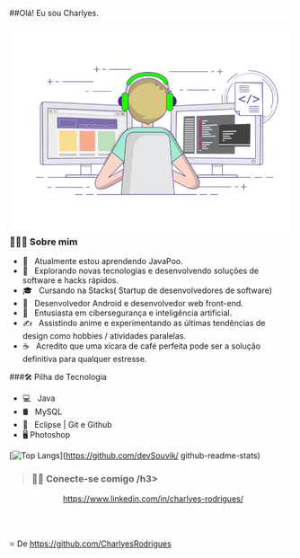 ##Olá! Eu sou Charlyes.

<img align="right" alt="GIF" src="https://raw.githubusercontent.com/devSouvik/devSouvik/master/gif3.gif" width="500"/>

###  👨🏻‍💻 Sobre mim 

- 🔭   Atualmente estou aprendendo JavaPoo.
- 🤔   Explorando novas tecnologias e desenvolvendo soluções de software e hacks rápidos.
- 🎓   Cursando na Stacks( Startup de desenvolvedores de software)
- 💼   Desenvolvedor Android e desenvolvedor web front-end.
- 🌱   Entusiasta em cibersegurança e inteligência artificial.
- ✍️   Assistindo anime e experimentando as últimas tendências de design como hobbies / atividades paralelas.
- ☕   Acredito que uma xícara de café perfeita pode ser a solução definitiva para qualquer estresse.

###🛠 Pilha de Tecnologia

- 💻   Java 
- 🛢   MySQL 
- 🔧   Eclipse | Git e Github
- 🖥  Photoshop 



[![ Top Langs ](https://github-readme-stats.vercel.app/api/top-langs/?username=devSouvik&layout=compact&text_color=daf7dc&bg_color=151515)](https://github.com/devSouvik/ github-readme-stats)

> ### 🤝🏻 Conecte-se comigo /h3>

<p align="center">  <a href="https://twitter.com/_souvik_guria" target="_blank" rel="noopener noreferrer">https://www.linkedin.com/in/charlyes-rodrigues/</a>

  <a href="https://www.instagram.com/the_caffeine__addict/" target="_blank" rel="noopener noreferrer"></a>  
  <a href="https://www.linkedin.com/in/souvik-guria-/" target="_blank" rel="noopener noreferrer"></a>
</p>

⭐️ De https://github.com/CharlyesRodrigues